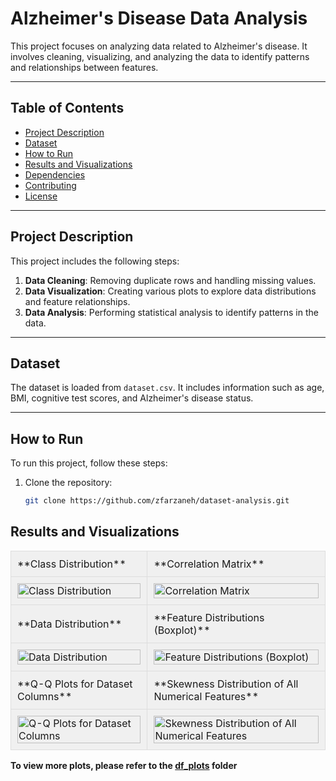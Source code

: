 # Alzheimer's Disease Data Analysis

This project focuses on analyzing data related to Alzheimer's disease. It involves cleaning, visualizing, and analyzing the data to identify patterns and relationships between features.

---

## Table of Contents
- [Project Description](#project-description)
- [Dataset](#dataset)
- [How to Run](#how-to-run)
- [Results and Visualizations](#results-and-visualizations)
- [Dependencies](#dependencies)
- [Contributing](#contributing)
- [License](#license)

---

## Project Description
This project includes the following steps:
1. **Data Cleaning**: Removing duplicate rows and handling missing values.
2. **Data Visualization**: Creating various plots to explore data distributions and feature relationships.
3. **Data Analysis**: Performing statistical analysis to identify patterns in the data.

---

## Dataset
The dataset is loaded from `dataset.csv`. It includes information such as age, BMI, cognitive test scores, and Alzheimer's disease status.

---

## How to Run
To run this project, follow these steps:

1. Clone the repository:
   ```bash
   git clone https://github.com/zfarzaneh/dataset-analysis.git

## Results and Visualizations


<style>
  .gray-table {
    background-color: #f0f0f0; /* خاکستری روشن */
    border-collapse: collapse;
    width: 100%;
  }
  .gray-table td {
    padding: 10px;
    border: 1px solid #ddd;
  }
</style>

<table class="gray-table">
  <tr>
    <td>**Class Distribution**</td>
    <td>**Correlation Matrix**</td>
  </tr>
  <tr>
    <td><img src="df_plots/Figure_10.png" alt="Class Distribution" style="width:100%;"></td>
    <td><img src="df_plots/Figure_5.png" alt="Correlation Matrix" style="width:100%;"></td>
  </tr>
  <tr>
    <td>**Data Distribution**</td>
    <td>**Feature Distributions (Boxplot)**</td>
  </tr>
  <tr>
    <td><img src="df_plots/Figure_11.png" alt="Data Distribution" style="width:100%;"></td>
    <td><img src="df_plots/Figure_8.png" alt="Feature Distributions (Boxplot)" style="width:100%;"></td>
  </tr>
  <tr>
    <td>**Q-Q Plots for Dataset Columns**</td>
    <td>**Skewness Distribution of All Numerical Features**</td>
  </tr>
  <tr>
    <td><img src="df_plots/Figure_3.png" alt="Q-Q Plots for Dataset Columns" style="width:100%;"></td>
    <td><img src="df_plots/Figure_2.png" alt="Skewness Distribution of All Numerical Features" style="width:100%;"></td>
  </tr>
</table>


**To view more plots, please refer to the [df_plots](df_plots/) folder**
